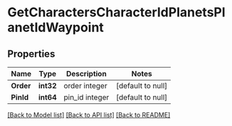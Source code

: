 # GetCharactersCharacterIdPlanetsPlanetIdWaypoint

## Properties
Name | Type | Description | Notes
------------ | ------------- | ------------- | -------------
**Order** | **int32** | order integer | [default to null]
**PinId** | **int64** | pin_id integer | [default to null]

[[Back to Model list]](../README.md#documentation-for-models) [[Back to API list]](../README.md#documentation-for-api-endpoints) [[Back to README]](../README.md)


